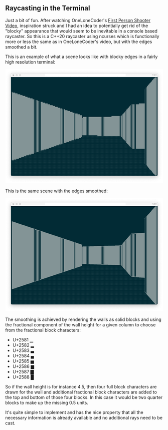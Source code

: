 ## Raycasting in the Terminal

Just a bit of fun. After watching OneLoneCoder's [First Person Shooter Video](https://youtu.be/xW8skO7MFYw), 
inspiration struck and I had an idea to potentially get rid of the "blocky" appearance that would seem to
be inevitable in a console based raycaster. So this is a C++20 raycaster using ncurses which is
functionally more or less the same as in OneLoneCoder's video, but with the edges smoothed a bit.

This is an example of what a scene looks like with blocky edges in a fairly
high resolution terminal:

![](./images/blocky.png)

This is the same scene with the edges smoothed:

![](./images/smooth.png)

The smoothing is achieved by rendering the walls as solid blocks and using the fractional component
of the wall height for a given column to choose from the fractional block characters: 

- U+2581	▁
- U+2582	▂
- U+2583	▃
- U+2584	▄
- U+2585	▅
- U+2586	▆
- U+2587	▇
- U+2588	█

So if the wall height is for instance 4.5, then four full block characters are drawn for the wall
and additional fractional block characters are added to the top and bottom of those four blocks. 
In this case it would be two quarter blocks to make up the missing 0.5 units.

It's quite simple to implement and has the nice property that all the necessary information is
already available and no additional rays need to be cast. 